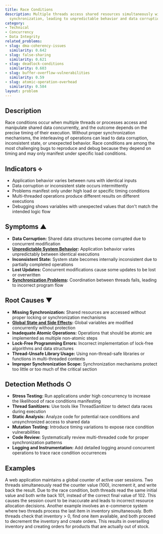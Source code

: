 ```yaml
---
title: Race Conditions
description: Multiple threads access shared resources simultaneously without proper
  synchronization, leading to unpredictable behavior and data corruption.
category:
- Technical
- Concurrency
- Data Integrity
related_problems:
- slug: dma-coherency-issues
  similarity: 0.642
- slug: false-sharing
  similarity: 0.621
- slug: deadlock-conditions
  similarity: 0.603
- slug: buffer-overflow-vulnerabilities
  similarity: 0.59
- slug: atomic-operation-overhead
  similarity: 0.584
layout: problem
---
```


## Description

Race conditions occur when multiple threads or processes access and manipulate shared data concurrently, and the outcome depends on the precise timing of their execution. Without proper synchronization mechanisms, the interleaving of operations can lead to data corruption, inconsistent state, or unexpected behavior. Race conditions are among the most challenging bugs to reproduce and debug because they depend on timing and may only manifest under specific load conditions.

## Indicators ⟡

- Application behavior varies between runs with identical inputs
- Data corruption or inconsistent state occurs intermittently
- Problems manifest only under high load or specific timing conditions
- Multi-threaded operations produce different results on different executions
- Debugging shows variables with unexpected values that don't match the intended logic flow

## Symptoms ▲

- **Data Corruption:** Shared data structures become corrupted due to concurrent modification
- **[Unpredictable System Behavior](unpredictable-system-behavior.md):** Application behavior varies unpredictably between identical executions
- **Inconsistent State:** System state becomes internally inconsistent due to partially completed operations
- **Lost Updates:** Concurrent modifications cause some updates to be lost or overwritten
- **[Synchronization Problems](synchronization-problems.md):** Coordination between threads fails, leading to incorrect program flow

## Root Causes ▼

- **Missing Synchronization:** Shared resources are accessed without proper locking or synchronization mechanisms
- **[Global State and Side Effects](global-state-and-side-effects.md):** Global variables are modified concurrently without protection
- **Inadequate Atomic Operations:** Operations that should be atomic are implemented as multiple non-atomic steps
- **Lock-Free Programming Errors:** Incorrect implementation of lock-free algorithms and data structures
- **Thread-Unsafe Library Usage:** Using non-thread-safe libraries or functions in multi-threaded contexts
- **Improper Synchronization Scope:** Synchronization mechanisms protect too little or too much of the critical section

## Detection Methods ○

- **Stress Testing:** Run applications under high concurrency to increase the likelihood of race conditions manifesting
- **Thread Sanitizers:** Use tools like ThreadSanitizer to detect data races during execution
- **Static Analysis:** Analyze code for potential race conditions and unsynchronized access to shared data
- **Mutation Testing:** Introduce timing variations to expose race condition vulnerabilities
- **Code Review:** Systematically review multi-threaded code for proper synchronization patterns
- **Logging and Instrumentation:** Add detailed logging around concurrent operations to trace race condition occurrences

## Examples

A web application maintains a global counter of active user sessions. Two threads simultaneously read the counter value (100), increment it, and write back the result. Due to the race condition, both threads read the same initial value and both write back 101, instead of the correct final value of 102. This causes the session count to be inaccurate and leads to incorrect resource allocation decisions. Another example involves an e-commerce system where two threads process the last item in inventory simultaneously. Both threads check that inventory > 0, find one item available, and both proceed to decrement the inventory and create orders. This results in overselling inventory and creating orders for products that are actually out of stock.